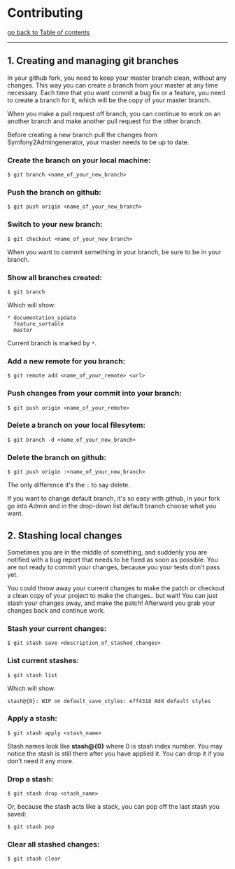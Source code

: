 # Contributing

[go back to Table of contents][back-to-index]

-----

## 1. Creating and managing git branches

In your github fork, you need to keep your master branch clean, without any changes. This way you can create a branch from your master at any time necessary. Each time that you want commit a bug fix or a feature, you need to create a branch for it, which will be the copy of your master branch.

When you make a pull request off branch, you can continue to work on an another branch and make another pull request for the other branch.

Before creating a new branch pull the changes from Symfony2Admingenerator, your master needs to be up to date.

### Create the branch on your local machine:

```console
$ git branch <name_of_your_new_branch>
```

### Push the branch on github:

```console
$ git push origin <name_of_your_new_branch>
```

### Switch to your new branch:

```console
$ git checkout <name_of_your_new_branch>
```

When you want to commit something in your branch, be sure to be in your branch.

### Show all branches created:

```console
$ git branch
```

Which will show:

```console
* documentation_update
  feature_sortable
  master
```

Current branch is marked by `*`.

### Add a new remote for you branch:

```console
$ git remote add <name_of_your_remote> <url>
```

### Push changes from your commit into your branch:

```console
$ git push origin <name_of_your_remote>
```

### Delete a branch on your local filesytem:

```console
$ git branch -d <name_of_your_new_branch>
```

### Delete the branch on github:

```console
$ git push origin :<name_of_your_new_branch>
```

The only difference it's the `:` to say delete.

If you want to change default branch, it's so easy with github, in your fork go into Admin and in the drop-down list default branch choose what you want.

## 2. Stashing local changes

Sometimes you are in the middle of something, and suddenly you are notified with
a bug report that needs to be fixed as soon as possible. You are not ready to commit your changes, because you your tests don’t pass yet.

You could throw away your current changes to make the patch or checkout a clean copy of your project to make the changes.. but wait! You can just stash your changes away, and make the patch! Afterward you grab your changes back and continue work.

### Stash your current changes:

```console
$ git stash save <description_of_stashed_changes>
```

### List current stashes:

```console
$ git stash list
```

Which will show:

```console
stash@{0}: WIP on default_save_styles: e7f4318 Add default styles
```

### Apply a stash:

```console
$ git stash apply <stash_name>
```

Stash names look like **stash@{0}** where 0 is stash index number. You may notice the stash is still there after you have applied it. You can drop it if you don’t need it any more.

### Drop a stash:

```console
$ git stash drop <stash_name>
```

Or, because the stash acts like a stack, you can pop off the last stash you saved:

```console
$ git stash pop
```

### Clear all stashed changes:

```console
$ git stash clear
```

[back-to-index]: ../documentation.md